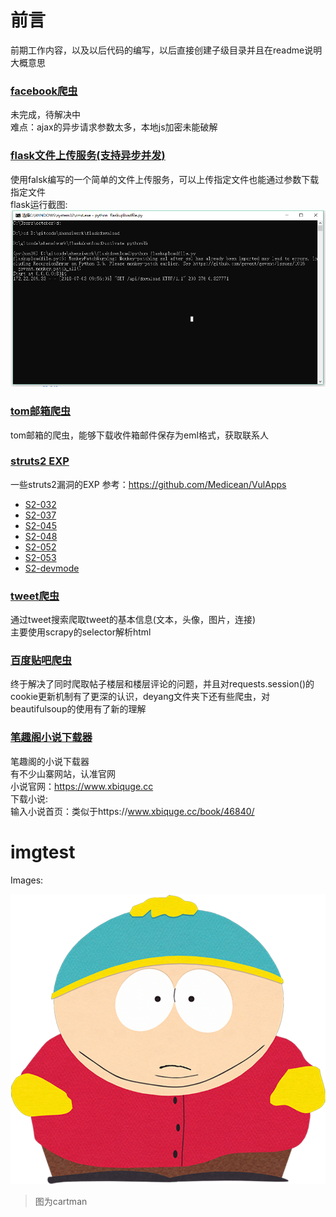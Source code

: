 ﻿# 前言
前期工作内容，以及以后代码的编写，以后直接创建子级目录并且在readme说明大概意思

### [facebook爬虫](./facebook/)

未完成，待解决中  
难点：ajax的异步请求参数太多，本地js加密未能破解

### [flask文件上传服务(支持异步并发)](./flaskdownload)

使用falsk编写的一个简单的文件上传服务，可以上传指定文件也能通过参数下载指定文件  
flask运行截图:
![](./imgfloder/falskdownload.png)

### [tom邮箱爬虫](./mailspider)

tom邮箱的爬虫，能够下载收件箱邮件保存为eml格式，获取联系人

### [struts2 EXP](./struts2)

一些struts2漏洞的EXP
参考：<https://github.com/Medicean/VulApps>
* [S2-032](./struts2/S2-032)
* [S2-037](./struts2/S2-037)
* [S2-045](./struts2/S2-045)
* [S2-048](./struts2/S2-048)
* [S2-052](./struts2/S2-052)
* [S2-053](./struts2/S2-053)
* [S2-devmode](./struts2/S2-devmode)


### [tweet爬虫](./tweet)

通过tweet搜索爬取tweet的基本信息(文本，头像，图片，连接)  
主要使用scrapy的selector解析html

### [百度贴吧爬虫](./deyang/baidutieba.py)

终于解决了同时爬取帖子楼层和楼层评论的问题，并且对requests.session()的
cookie更新机制有了更深的认识，deyang文件夹下还有些爬虫，对beautifulsoup的使用有了新的理解

### [笔趣阁小说下载器](./noveldownloader/biquge)
笔趣阁的小说下载器  
有不少山寨网站，认准官网  
小说官网：https://www.xbiquge.cc  
下载小说:  
输入小说首页：类似于https://www.xbiquge.cc/book/46840/


# imgtest
Images:

![](./imgfloder/imgtest.png)

>图为cartman
